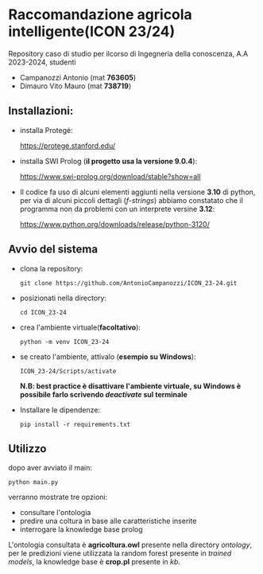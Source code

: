 # Raccomandazione agricola intelligente(ICON 23/24)
Repository caso di studio per ilcorso di Ingegneria della conoscenza, A.A 2023-2024, studenti

- Campanozzi Antonio (mat **763605**)
- Dimauro Vito Mauro (mat **738719**)

## Installazioni:

- installa Protegé:


    https://protege.stanford.edu/
- installa SWI Prolog (**il progetto usa la versione 9.0.4**):

    https://www.swi-prolog.org/download/stable?show=all

- Il codice fa uso di alcuni elementi aggiunti nella versione **3.10** di python, per via di alcuni piccoli dettagli (*f-strings*) abbiamo constatato che il programma non da problemi con un interprete versine **3.12**:

    https://www.python.org/downloads/release/python-3120/

## Avvio del sistema
- clona la repository:

    ```
    git clone https://github.com/AntonioCampanozzi/ICON_23-24.git
    ```
- posizionati nella directory:
    
    ```
    cd ICON_23-24
    ```
- crea l'ambiente virtuale(**facoltativo**):

    ```
    python -m venv ICON_23-24
    ```
- se creato l'ambiente, attivalo (**esempio su Windows**):
    ```
    ICON_23-24/Scripts/activate
    ```
    **N.B: best practice è disattivare l'ambiente virtuale, su Windows è possibile farlo scrivendo *deactivate* sul terminale**

- Installare le dipendenze:

    ```
    pip install -r requirements.txt
    ```

## Utilizzo

dopo aver avviato il main:

```
python main.py
```

verranno mostrate tre opzioni:

- consultare l'ontologia
- predire una coltura in base alle caratteristiche inserite
- interrogare la knowledge base prolog

L'ontologia consultata è **agricoltura.owl** presente nella directory *ontology*, per le predizioni viene utilizzata la random forest presente in *trained models*, la knowledge base è **crop.pl** presente in *kb*.




   
